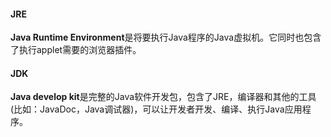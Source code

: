 #### JRE
**Java Runtime Environment**是将要执行Java程序的Java虚拟机。它同时也包含了执行applet需要的浏览器插件。
#### JDK
**Java develop kit**是完整的Java软件开发包，包含了JRE，编译器和其他的工具(比如：JavaDoc，Java调试器)，可以让开发者开发、编译、执行Java应用程序。